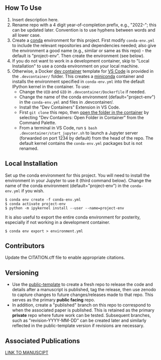 How To Use
---
1. Insert description here.
2. Rename repo with a 4 digit year-of-completion prefix, e.g., "2022-"; this can be updated later. Convention is to use hyphens between words and all lower case.
3. Create a [conda](https://www.anaconda.com/) environment for this project.  First modify `conda-env.yml` to include the relevant repositories and dependencies needed; also give the environment a good name (e.g., similar or same as this repo) - the default is "project-env". Then create the environment (see below).
4. If you do not want to work in a development container, skip to "Local Installation" to use a conda environment on your local machine.
5. Otherwise, a Docker [dev container](https://code.visualstudio.com/docs/devcontainers/containers) template for [VS Code](https://code.visualstudio.com/) is provided in the `.devcontainer/` folder.  This creates a [miniconda](https://docs.anaconda.com/miniconda/) container and installs the environment specified in `conda-env.yml` into the default IPython kernel in the container. To use:
   * Change the `UID` and `GID` in `.devcontainer/Dockerfile` if needed.
   * Change the name of the conda environment (default="project-env") in the `conda-env.yml` and files in .devcontainer/.
   * Install the "Dev Containers" Extension in VS Code.
   * First `git clone` this repo, then [open the folder in the container](https://code.visualstudio.com/docs/devcontainers/containers#_quick-start-open-an-existing-folder-in-a-container) by selecting "Dev Containers: Open Folder in Container" from the Command Palette.
   * From a terminal in VS Code, run `$ bash .devcontainer/start_jupyter.sh` to launch a Jupyter server (forwarded on port 1234 by default) from the head of the repo.  The default kernel contains the `conda-env.yml` packages but is not renamed.

Local Installation
---
Set up the conda environment for this project. You will need to install the environment in your Jupyter to use it (third command below). Change the name of the conda environment (default="project-env") in the `conda-env.yml` if you wish.
```code
$ conda env create -f conda-env.yml
$ conda activate project-env
$ python -m ipykernel install --user --name=project-env
```

It is also useful to export the entire conda environment for posterity, especially if not working in a development container.
```code
$ conda env export > environment.yml
```

Contributors
---
Update the CITATION.cff file to enable appropriate citations.  

Versioning
---
* Use the [public-template](https://github.com/mahynski/public-template) to create a fresh repo to release the code and details after a manuscript is published, tag the release, then use zenodo to capture changes to future changes/releases made to that repo. This serves as the primary **public facing** repo.
* In addition, create a "published" branch on this repo to correspond to when the associated paper is published. This is retained as the primary **private** repo where future work can be tested. Subsequent branches, such as "revision-YYYY-MM-DD" can be created later and similarly reflected in the public-template version if revisions are necessary. 

Associated Publications
---
[LINK TO MANUSCIPT]()
